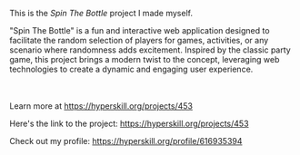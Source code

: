 This is the *Spin The Bottle* project I made myself.


<p>"Spin The Bottle" is a fun and interactive web application designed to facilitate the random selection of players for games, activities, or any scenario where randomness adds excitement. Inspired by the classic party game, this project brings a modern twist to the concept, leveraging web technologies to create a dynamic and engaging user experience.</p><br/><br/>Learn more at <a href="https://hyperskill.org/projects/453?utm_source=ide&utm_medium=ide&utm_campaign=ide&utm_content=project-card">https://hyperskill.org/projects/453</a>

Here's the link to the project: https://hyperskill.org/projects/453

Check out my profile: https://hyperskill.org/profile/616935394